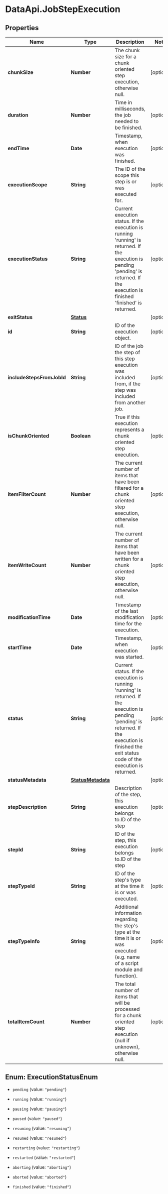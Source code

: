 # DataApi.JobStepExecution

## Properties

Name | Type | Description | Notes
------------ | ------------- | ------------- | -------------
**chunkSize** | **Number** | The chunk size for a chunk oriented step execution, otherwise null. | [optional] 
**duration** | **Number** | Time in milliseconds, the job needed to be finished. | [optional] 
**endTime** | **Date** | Timestamp, when execution was finished. | [optional] 
**executionScope** | **String** | The ID of the scope this step is or was executed for. | [optional] 
**executionStatus** | **String** | Current execution status. If the execution is running &#39;running&#39; is returned. If the execution is pending  &#39;pending&#39; is returned. If the execution is finished &#39;finished&#39; is returned. | [optional] 
**exitStatus** | [**Status**](Status.md) |  | [optional] 
**id** | **String** | ID of the execution object. | [optional] 
**includeStepsFromJobId** | **String** | ID of the job the step of this step execution was included from, if the step was included from another job. | [optional] 
**isChunkOriented** | **Boolean** | True if this execution represents a chunk oriented step execution. | [optional] 
**itemFilterCount** | **Number** | The current number of items that have been filtered for a chunk oriented step execution, otherwise null. | [optional] 
**itemWriteCount** | **Number** | The current number of items that have been written for a chunk oriented step execution, otherwise null. | [optional] 
**modificationTime** | **Date** | Timestamp of the last modification time for the execution. | [optional] 
**startTime** | **Date** | Timestamp, when execution was started. | [optional] 
**status** | **String** | Current status. If the execution is running &#39;running&#39; is returned. If the execution is pending &#39;pending&#39; is  returned. If the execution is finished the exit status code of the execution is returned. | [optional] 
**statusMetadata** | [**StatusMetadata**](StatusMetadata.md) |  | [optional] 
**stepDescription** | **String** | Description of the step, this execution belongs to.ID of the step | [optional] 
**stepId** | **String** | ID of the step, this execution belongs to.ID of the step | [optional] 
**stepTypeId** | **String** | ID of the step&#39;s type at the time it is or was executed. | [optional] 
**stepTypeInfo** | **String** | Additional information regarding the step&#39;s type at the time it is or was executed (e.g. name of a script module  and function). | [optional] 
**totalItemCount** | **Number** | The total number of items that will be processed for a chunk oriented step execution (null if unknown), otherwise  null. | [optional] 



## Enum: ExecutionStatusEnum


* `pending` (value: `"pending"`)

* `running` (value: `"running"`)

* `pausing` (value: `"pausing"`)

* `paused` (value: `"paused"`)

* `resuming` (value: `"resuming"`)

* `resumed` (value: `"resumed"`)

* `restarting` (value: `"restarting"`)

* `restarted` (value: `"restarted"`)

* `aborting` (value: `"aborting"`)

* `aborted` (value: `"aborted"`)

* `finished` (value: `"finished"`)




